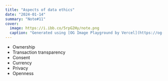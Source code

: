 ```yaml
---
title: "Aspects of data ethics"
date: "2024-01-14"
summary: "Note#11"
cover:
  image: https://i.ibb.co/5rpG2Hy/note.png
  caption: "Generated using [OG Image Playground by Vercel](https://og-playground.vercel.app/)"
---
```


* Ownership
* Transaction transparency
* Consent
* Currency
* Privacy
* Openness
